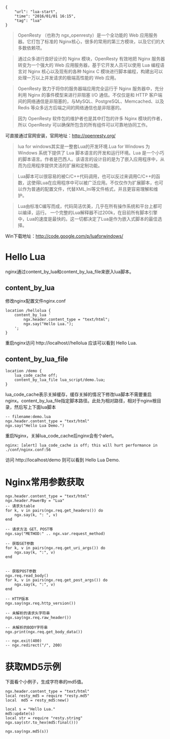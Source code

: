 ```
{
    "url": "lua-start",
    "time": "2016/01/01 16:15",
    "tag": "lua"
}
```

> OpenResty （也称为 ngx_openresty）是一个全功能的 Web 应用服务器。它打包了标准的 Nginx核心，很多的常用的第三方模块，以及它们的大多数依赖项。

> 通过众多进行良好设计的 Nginx 模块，OpenResty 有效地把 Nginx 服务器转变为一个强大的 Web 应用服务器，基于它开发人员可以使用 Lua 编程语言对 Nginx 核心以及现有的各种 Nginx C 模块进行脚本编程，构建出可以处理一万以上并发请求的极端高性能的 Web 应用。

> OpenResty 致力于将你的服务器端应用完全运行于 Nginx 服务器中，充分利用 Nginx 的事件模型来进行非阻塞 I/O 通信。不仅仅是和 HTTP 客户端间的网络通信是非阻塞的，与MySQL、PostgreSQL、Memcached、以及 Redis 等众多远方后端之间的网络通信也是非阻塞的。

> 因为 OpenResty 软件包的维护者也是其中打包的许多 Nginx 模块的作者，所以 OpenResty 可以确保所包含的所有组件可以可靠地协同工作。 

可直接通过官网安装，官网地址：http://openresty.org/

> lua for windows其实是一整套Lua的开发环境.Lua for Windows 为 Windows 系统下提供了 Lua 脚本语言的开发和运行环境。Lua 是一个小巧的脚本语言。作者是巴西人。该语言的设计目的是为了嵌入应用程序中，从而为应用程序提供灵活的扩展和定制功能。

> Lua脚本可以很容易的被C/C++代码调用，也可以反过来调用C/C++的函数，这使得Lua在应用程序中可以被广泛应用。不仅仅作为扩展脚本，也可以作为普通的配置文件，代替XML,Ini等文件格式，并且更容易理解和维护。

> Lua由标准C编写而成，代码简洁优美，几乎在所有操作系统和平台上都可以编译，运行。
一个完整的Lua解释器不过200k，在目前所有脚本引擎中，Lua的速度是最快的。这一切都决定了Lua是作为嵌入式脚本的最佳选择。 

Win下载地址：http://code.google.com/p/luaforwindows/

# Hello Lua

nginx通过content_by_lua和content_by_lua_file来嵌入lua脚本。

## content_by_lua
修改nginx配置文件nginx.conf
```
location /hellolua {
    content_by_lua '
        ngx.header.content_type = "text/html";
        ngx.say("Hello Lua.");
    ';
}
```
重启nginx访问 http://localhost//hellolua 应该可以看到 Hello Lua.

## content_by_lua_file
```
location /demo {
    lua_code_cache off;
    content_by_lua_file lua_script/demo.lua;
}
```
lua_code_cache表示关掉缓存，缓存关掉的情况下修改lua脚本不需要重启nginx。content_by_lua_file指定脚本路径。此处为相对路径，相对于nginx根目录，然后写上下面lua脚本
```
-- filename:demo.lua
ngx.header.content_type = "text/html"
ngx.say("Hello Lua Demo.")
```
重启Nginx，关掉lua_code_cache后nginx会有个alert。

`nginx: [alert] lua_code_cache is off; this will hurt performance in ./conf/nginx.conf:56 `

访问 http://localhost/demo 则可以看到 Hello Lua Demo.

# Nginx常用参数获取
```
ngx.header.content_type = "text/html"
ngx.header.PowerBy = "Lua"
-- 请求头table
for k, v in pairs(ngx.req.get_headers()) do
    ngx.say(k, ": ", v)
end
 
-- 请求方法 GET、POST等
ngx.say("METHOD:" .. ngx.var.request_method)
 
-- 获取GET参数
for k, v in pairs(ngx.req.get_uri_args()) do
    ngx.say(k, ":", v)
end
 
 
-- 获取POST参数
ngx.req.read_body()
for k, v in pairs(ngx.req.get_post_args()) do
    ngx.say(k, ":", v)
end
 
-- HTTP版本
ngx.say(ngx.req.http_version())
 
-- 未解析的请求头字符串
ngx.say(ngx.req.raw_header())  
 
-- 未解析的BODY字符串
ngx.print(ngx.req.get_body_data())
 
-- ngx.exit(400)
-- ngx.redirect("/", 200)
```

# 获取MD5示例

下面看个小例子，生成字符串的md5值。
```
ngx.header.content_type = "text/html"
local resty_md5 = require "resty.md5"
local  md5 = resty_md5:new()
 
local s = "Hello Lua."
md5:update(s)
local str = require "resty.string"
ngx.say(str.to_hex(md5:final()))
 
ngx.say(ngx.md5(s))
```